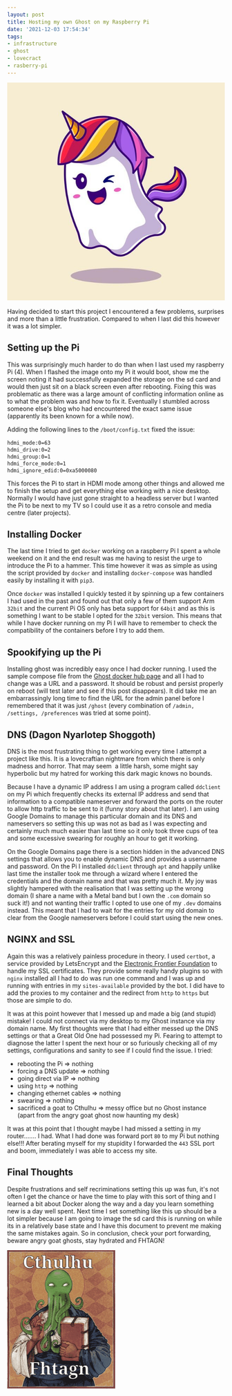 ```yaml
---
layout: post
title: Hosting my own Ghost on my Raspberry Pi
date: '2021-12-03 17:54:34'
tags:
- infrastructure
- ghost
- lovecract
- rasberry-pi
---
```


![Unicorn Ghost](/assets/unicorn-ghost.jpg)

Having decided to start this project I encountered a few problems, surprises and more than a little frustration. Compared to when I last did this however it was a lot simpler.

## Setting up the Pi

This was surprisingly much harder to do than when I last used my raspberry Pi (4). When I flashed the image onto my Pi it would boot, show me the screen noting it had successfully expanded the storage on the sd card and would then just sit on a black screen even after rebooting. Fixing this was problematic as there was a large amount of conflicting information online as to what the problem was and how to fix it. Eventually I stumbled across someone else's blog who had encountered the exact same issue (apparently its been known for a while now).

Adding the following lines to the `/boot/config.txt` fixed the issue:

    hdmi_mode:0=63
    hdmi_drive:0=2
    hdmi_group:0=1
    hdmi_force_mode:0=1
    hdmi_ignore_edid:0=0xa5000080

This forces the Pi to start in HDMI mode among other things and allowed me to finish the setup and get everything else working with a nice desktop. Normally I would have just gone straight to a headless server but I wanted the Pi to be next to my TV so I could use it as a retro console and media centre (later projects).

## Installing Docker

The last time I tried to get `docker` working on a raspberry Pi I spent a whole weekend on it and the end result was me having to resist the urge to introduce the Pi to a hammer. This time however it was as simple as using the script provided by `docker` and installing `docker-compose` was handled easily by installing it with `pip3`.

Once `docker` was installed I quickly tested it by spinning up a few containers I had used in the past and found out that only a few of them support Arm `32bit` and the current Pi OS only has beta support for `64bit` and as this is something I want to be stable I opted for the `32bit` version. This means that while I have docker running on my Pi I will have to remember to check the compatibility of the containers before I try to add them.

## Spookifying up the Pi

Installing ghost was incredibly easy once I had docker running. I used the sample compose file from the [Ghost docker hub page](https://hub.docker.com/_/ghost) and all I had to change was a URL and a password. It should be robust and persist properly on reboot (will test later and see if this post disappears). It did take me an embarrassingly long time to find the URL for the admin panel before I remembered that it was just `/ghost` (every combination of `/admin, /settings, /preferences` was tried at some point).

## DNS (Dagon Nyarlotep Shoggoth)

DNS is the most frustrating thing to get working every time I attempt a project like this. It is a lovecraftian nightmare from which there is only madness and horror. That may seem &nbsp;a little harsh, some might say hyperbolic but my hatred for working this dark magic knows no bounds.

Because I have a dynamic IP address I am using a program called `ddclient` on my Pi which frequently checks its external IP address and send that information to a compatible nameserver and forward the ports on the router to allow http traffic to be sent to it (funny story about that later). I am using Google Domains to manage this particular domain and its DNS and nameservers so setting this up was not as bad as I was expecting and certainly much much easier than last time so it only took three cups of tea and some excessive swearing for roughly an hour to get it working.

On the Google Domains page there is a section hidden in the advanced DNS settings that allows you to enable dynamic DNS and provides a username and password. On the Pi I installed `ddclient` through `apt` and happily unlike last time the installer took me through a wizard where I entered the credentials and the domain name and that was pretty much it. My joy was slightly hampered with the realisation that I was setting up the wrong domain (I share a name with a Metal band but I own the `.com` domain so suck it!) and not wanting their traffic I opted to use one of my `.dev` domains instead. This meant that I had to wait for the entries for my old domain to clear from the Google nameservers before I could start using the new ones.

## NGINX and SSL

Again this was a relatively painless procedure in theory. I used `certbot`, a service provided by LetsEncrypt and the [Electronic Frontier Foundation](https://www.eff.org/) to handle my SSL certificates. They provide some really handy plugins so with `nginx` installed all I had to do was run one command and I was up and running with entries in my `sites-available` provided by the bot. I did have to add the proxies to my container and the redirect from `http` to `https` but those are simple to do.

It was at this point however that I messed up and made a big (and stupid) mistake! I could not connect via my desktop to my Ghost instance via my domain name. My first thoughts were that I had either messed up the DNS settings or that a Great Old One had possessed my Pi. Fearing to attempt to diagnose the latter I spent the next hour or so furiously checking all of my settings, configurations and sanity to see if I could find the issue. I tried:

- rebooting the Pi =\> nothing
- forcing a DNS update =\> nothing
- going direct via IP =\> nothing
- using `http` =\> nothing
- changing ethernet cables =\> nothing
- swearing =\> nothing
- sacrificed a goat to Cthulhu =\> messy office but no Ghost instance (apart from the angry goat ghost now haunting my desk)

It was at this point that I thought maybe I had missed a setting in my router....... I had. What I had done was forward port `80` to my Pi but nothing else!!! After berating myself for my stupidity I forwarded the `443` SSL port and boom, immediately I was able to access my site.

## Final Thoughts

Despite frustrations and self recriminations setting this up was fun, it's not often I get the chance or have the time to play with this sort of thing and I learned a bit about Docker along the way and a day you learn something new is a day well spent. Next time I set something like this up should be a lot simpler because I am going to image the sd card this is running on while its in a relatively base state and I have this document to prevent me making the same mistakes again. So in conclusion, check your port forwarding, beware angry goat ghosts, stay hydrated and FHTAGN!

![Cthulhu Fthagn](/assets/image-1.png)
